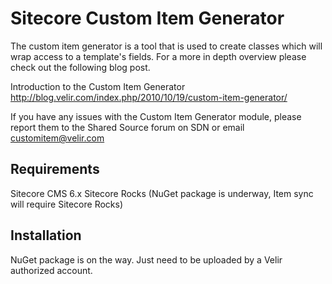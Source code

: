 # Sitecore Custom Item Generator #
The custom item generator is a tool that is used to create classes which will wrap access to a template's fields. For a more in depth overview please check out the following blog post.

Introduction to the Custom Item Generator
http://blog.velir.com/index.php/2010/10/19/custom-item-generator/

If you have any issues with the Custom Item Generator module, please report them to the Shared Source forum on SDN or email customitem@velir.com

## Requirements ##
Sitecore CMS 6.x 
Sitecore Rocks (NuGet package is underway, Item sync will require Sitecore Rocks)

## Installation ##
NuGet package is on the way.
Just need to be uploaded by a Velir authorized account.